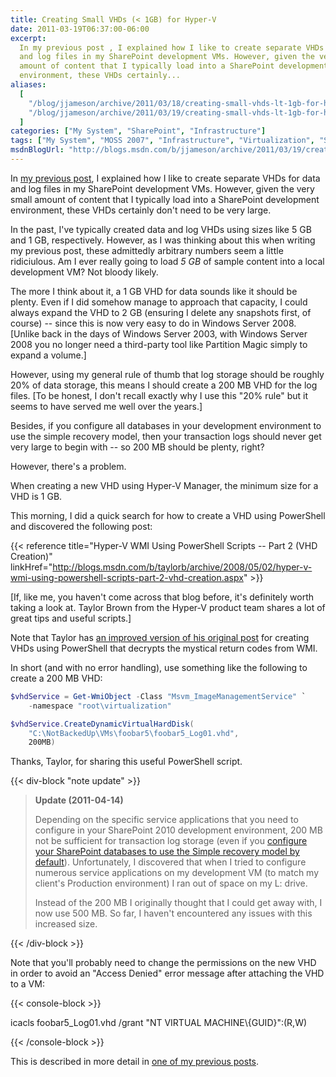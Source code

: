 ```yaml
---
title: Creating Small VHDs (< 1GB) for Hyper-V
date: 2011-03-19T06:37:00-06:00
excerpt:
  In my previous post , I explained how I like to create separate VHDs for data
  and log files in my SharePoint development VMs. However, given the very small
  amount of content that I typically load into a SharePoint development
  environment, these VHDs certainly...
aliases:
  [
    "/blog/jjameson/archive/2011/03/18/creating-small-vhds-lt-1gb-for-hyper-v.aspx",
    "/blog/jjameson/archive/2011/03/19/creating-small-vhds-lt-1gb-for-hyper-v.aspx",
  ]
categories: ["My System", "SharePoint", "Infrastructure"]
tags: ["My System", "MOSS 2007", "Infrastructure", "Virtualization", "SharePoint 2010"]
msdnBlogUrl: "http://blogs.msdn.com/b/jjameson/archive/2011/03/19/creating-small-vhds-lt-1gb-for-hyper-v.aspx"
---
```


In
[my previous post](/blog/jjameson/2011/03/19/cdl-for-sharepoint-a-k-a-quot-you-can-never-have-too-many-spindles-quot),
I explained how I like to create separate VHDs for data and log files in my
SharePoint development VMs. However, given the very small amount of content that
I typically load into a SharePoint development environment, these VHDs certainly
don't need to be very large.

In the past, I've typically created data and log VHDs using sizes like 5 GB and
1 GB, respectively. However, as I was thinking about this when writing my
previous post, these admittedly arbitrary numbers seem a little ridiciulous. Am
I ever really going to load _5 GB_ of sample content into a local development
VM? Not bloody likely.

The more I think about it, a 1 GB VHD for data sounds like it should be plenty.
Even if I did somehow manage to approach that capacity, I could always expand
the VHD to 2 GB (ensuring I delete any snapshots first, of course) -- since this
is now very easy to do in Windows Server 2008. [Unlike back in the days of
Windows Server 2003, with Windows Server 2008 you no longer need a third-party
tool like Partition Magic simply to expand a volume.]

However, using my general rule of thumb that log storage should be roughly 20%
of data storage, this means I should create a 200 MB VHD for the log files. [To
be honest, I don't recall exactly why I use this "20% rule" but it seems to have
served me well over the years.]

Besides, if you configure all databases in your development environment to use
the simple recovery model, then your transaction logs should never get very
large to begin with -- so 200 MB should be plenty, right?

However, there's a problem.

When creating a new VHD using Hyper-V Manager, the minimum size for a VHD is 1
GB.

This morning, I did a quick search for how to create a VHD using PowerShell and
discovered the following post:

{{< reference
title="Hyper-V WMI Using PowerShell Scripts -- Part 2 (VHD Creation)"
linkHref="http://blogs.msdn.com/b/taylorb/archive/2008/05/02/hyper-v-wmi-using-powershell-scripts-part-2-vhd-creation.aspx" >}}

[If, like me, you haven't come across that blog before, it's definitely worth
taking a look at. Taylor Brown from the Hyper-V product team shares a lot of
great tips and useful scripts.]

Note that Taylor has
[an improved version of his original post](http://blogs.msdn.com/b/taylorb/archive/2008/06/18/hyper-v-wmi-rich-error-messages-for-non-zero-returnvalue-no-more-32773-32768-32700.aspx)
for creating VHDs using PowerShell that decrypts the mystical return codes from
WMI.

In short (and with no error handling), use something like the following to
create a 200 MB VHD:

```PowerShell
$vhdService = Get-WmiObject -Class "Msvm_ImageManagementService" `
    -namespace "root\virtualization"

$vhdService.CreateDynamicVirtualHardDisk(
    "C:\NotBackedUp\VMs\foobar5\foobar5_Log01.vhd",
    200MB)
```

Thanks, Taylor, for sharing this useful PowerShell script.

{{< div-block "note update" >}}

> **Update (2011-04-14)**
>
> Depending on the specific service applications that you need to configure in
> your SharePoint 2010 development environment, 200 MB not be sufficient for
> transaction log storage (even if you
> [configure your SharePoint databases to use the Simple recovery model by default](/blog/jjameson/2011/03/19/using-the-simple-recovery-model-for-sharepoint-development-environments)).
> Unfortunately, I discovered that when I tried to configure numerous service
> applications on my development VM (to match my client's Production
> environment) I ran out of space on my L: drive.
>
> Instead of the 200 MB I originally thought that I could get away with, I now
> use 500 MB. So far, I haven't encountered any issues with this increased size.

{{< /div-block >}}

Note that you'll probably need to change the permissions on the new VHD in order
to avoid an "Access Denied" error message after attaching the VHD to a VM:

{{< console-block >}}

icacls foobar5_Log01.vhd /grant "NT VIRTUAL MACHINE\\{GUID}":(R,W)

{{< /console-block >}}

This is described in more detail in
[one of my previous posts](/blog/jjameson/2009/08/13/using-sysprep-ed-vhds-for-new-hyper-v-virtual-machines).
